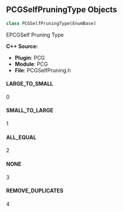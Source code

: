 ## PCGSelfPruningType Objects

```python
class PCGSelfPruningType(EnumBase)
```

EPCGSelf Pruning Type

**C++ Source:**

- **Plugin**: PCG
- **Module**: PCG
- **File**: PCGSelfPruning.h

<a id="unreal.PCGSelfPruningType.LARGE_TO_SMALL"></a>

#### LARGE_TO_SMALL

0

<a id="unreal.PCGSelfPruningType.SMALL_TO_LARGE"></a>

#### SMALL_TO_LARGE

1

<a id="unreal.PCGSelfPruningType.ALL_EQUAL"></a>

#### ALL_EQUAL

2

<a id="unreal.PCGSelfPruningType.NONE"></a>

#### NONE

3

<a id="unreal.PCGSelfPruningType.REMOVE_DUPLICATES"></a>

#### REMOVE_DUPLICATES

4

<a id="unreal.PCGSplineMeshForwardAxis"></a>